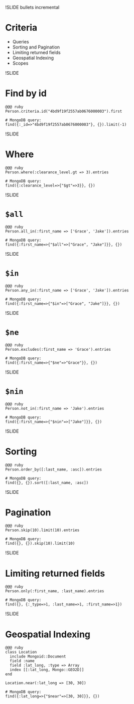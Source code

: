 !SLIDE bullets incremental

# Criteria

* Queries
* Sorting and Pagination
* Limiting returned fields
* Geospatial Indexing
* Scopes

!SLIDE

# Find by id

    @@@ ruby
    Person.criteria.id("4bd9f19f2557ab0676000003").first

    # MongoDB query:
    find({:_id=>"4bd9f19f2557ab0676000003"}, {}).limit(-1)

!SLIDE

# Where

    @@@ ruby
    Person.where(:clearance_level.gt => 3).entries

    # MongoDB query:
    find({:clearance_level=>{"$gt"=>3}}, {})

!SLIDE

# `$all`

    @@@ ruby
    Person.all_in(:first_name => ['Grace', 'Jake']).entries

    # MongoDB query:
    find({:first_name=>{"$all"=>["Grace", "Jake"]}}, {})

!SLIDE

# `$in`

    @@@ ruby
    Person.any_in(:first_name => ['Grace', 'Jake']).entries

    # MongoDB query:
    find({:first_name=>{"$in"=>["Grace", "Jake"]}}, {})

!SLIDE

# `$ne`

    @@@ ruby
    Person.excludes(:first_name => 'Grace').entries

    # MongoDB query:
    find({:first_name=>{"$ne"=>"Grace"}}, {})

!SLIDE

# `$nin`

    @@@ ruby
    Person.not_in(:first_name => 'Jake').entries

    # MongoDB query:
    find({:first_name=>{"$nin"=>["Jake"]}}, {})

!SLIDE

# Sorting

    @@@ ruby
    Person.order_by([:last_name, :asc]).entries

    # MongoDB query:
    find({}, {}).sort([:last_name, :asc])

!SLIDE

# Pagination

    @@@ ruby
    Person.skip(10).limit(10).entries

    # MongoDB query:
    find({}, {}).skip(10).limit(10)

!SLIDE

# Limiting returned fields

    @@@ ruby
    Person.only(:first_name, :last_name).entries

    # MongoDB query:
    find({}, {:_type=>1, :last_name=>1, :first_name=>1})

!SLIDE

# Geospatial Indexing

    @@@ ruby
    class Location
      include Mongoid::Document
      field :name
      field :lat_long, :type => Array
      index [[:lat_long, Mongo::GEO2D]]
    end

    Location.near(:lat_long => [30, 30])

    # MongoDB query:
    find({:lat_long=>{"$near"=>[30, 30]}}, {})

